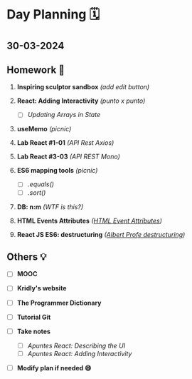 # Day Planning :spiral_calendar:

## 30-03-2024

## Homework :pencil:

1. **Inspiring sculptor sandbox** *(add edit button)*

2. **React: Adding Interactivity** *(punto x punto)*
   
   - [ ] *Updating Arrays in State*

3. **useMemo** *(picnic)*

4. **Lab React #1-01** *(API Rest Axios)*

5. **Lab React #3-03** *(API REST Mono)*

6. **ES6 mapping tools** *(picnic)*
   
   - [ ] *.equals()*
   - [ ] *.sort()*

7. **DB: n:m** *(WTF is this?)*

8. **HTML Events Attributes** *([HTML Event Attributes](https://www.w3schools.com/tags/ref_eventattributes.asp))*

9. **React JS ES6: destructuring** *([Albert Profe destructuring](https://albertprofe.dev/reactjs/reactjs-es6-destructuring.html))*

## Others :bulb:

- [ ] **MOOC**

- [ ] **Kridly's website**

- [ ] **The Programmer Dictionary**

- [ ] **Tutorial Git**

- [ ] **Take notes**
  
  - [ ] *Apuntes React: Describing the UI*
  - [ ] *Apuntes React: Adding Interactivity*

- [ ] **Modify plan if needed :smile:**
